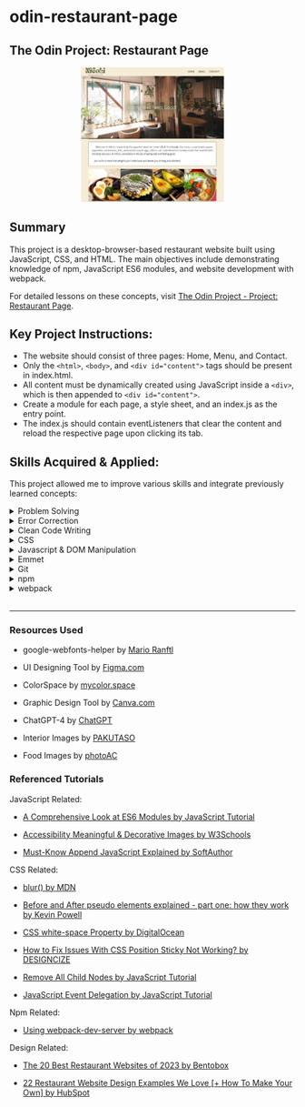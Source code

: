 # odin-restaurant-page

## The Odin Project: Restaurant Page

<div align="center">
  <a href="https://kbelltree.github.io/odin-restaurant-page">
    <img src="src/assets/images/the-odin-project-restaurant-page-kbelltree-2023.jpg" alt="restaurant-page-project-UI-snapshots-by-keiko-s-2023" width=50% height=50%>
  </a>
</div>

## Summary

This project is a desktop-browser-based restaurant website built using JavaScript, CSS, and HTML. The main objectives include demonstrating knowledge of npm, JavaScript ES6 modules, and website development with webpack. 

For detailed lessons on these concepts, visit [The Odin Project - Project: Restaurant Page](https://www.theodinproject.com/lessons/node-path-javascript-restaurant-page).

## Key Project Instructions:

- The website should consist of three pages: Home, Menu, and Contact.
- Only the `<html>`, `<body>`, and `<div id="content">` tags should be present in index.html.
- All content must be dynamically created using JavaScript inside a `<div>`, which is then appended to `<div id="content">`.
- Create a module for each page, a style sheet, and an index.js as the entry point.
- The index.js should contain eventListeners that clear the content and reload the respective page upon clicking its tab.

## Skills Acquired & Applied:
This project allowed me to improve various skills and integrate previously learned concepts:

<details>
  <summary> Problem Solving </summary>

- Recognizing problems
- Planning solutions
- Applying the divide and conquer strategy

</details>

<details>
  <summary> Error Correction </summary>
  
- Utilizing Chrome Developer Tools
- Researching solutions online 

</details>

<details>
  <summary> Clean Code Writing </summary>
  
- Maintaining consistent indentation
- Adopting descriptive naming conventions
- Adhering to principles like YAGNI, DRY, and KISS 

</details>

<details>
  <summary> CSS </summary>

- 🆕 Using 'position: sticky' with the setting of calc() in sibling elements
- Implementing CSS resets
- Incorporating custom fonts
- Applying advanced styling properties
- Prioritizing the use of relative units 
- Defining and utilizing custom properties

</details>

<details>
  <summary> Javascript & DOM Manipulation </summary>

- 🆕 Implementing ES6 modules 
- 🆕 Developing a webpage entirely with DOM manipulation
- Using event delegation 
- Applying ternary operators
- Creating and manipulating objects 
- Understanding various data types
- Implementing conditionals, methods, loops, and functions
- Applying `appendChild()` and `append()`
- Modifying styles and HTML content
- Building eventListeners

</details>

<details>
  <summary> Emmet </summary>

- Writing HTML using abbreviations
- Applying shortcut keys for efficiency

</details>

<details>
  <summary> Git </summary>

- 🆕 Using .gitignore
- 🆕 Deploying bundled website to GitHub Pages
- Managing code with branching 

</details>

<details>
  <summary> npm </summary>

- 🆕 Generating the package.json file
- 🆕 Installing packages
- 🆕 Writing scripts as task runners 

</details>

<details>
  <summary> webpack </summary>

- 🆕 Organizing directories for entry and output
- 🆕 Managing assets
- 🆕 Using webpack-dev-server as a development tool 

</details>

<br>


*** 

### Resources Used 

- google-webfonts-helper by [Mario Ranftl](https://gwfh.mranftl.com/fonts)
- UI Designing Tool by [Figma.com](https://www.figma.com)
- ColorSpace by [mycolor.space](https://mycolor.space/)
- Graphic Design Tool by [Canva.com](https://www.canva.com/)
- ChatGPT-4 by [ChatGPT](https://chat.openai.com)

- Interior Images by [PAKUTASO](https://www.pakutaso.com/)
- Food Images by [photoAC](https://www.photo-ac.com/)


### Referenced Tutorials

JavaScript Related:

- [A Comprehensive Look at ES6 Modules by JavaScript Tutorial](https://www.javascripttutorial.net/es6/es6-modules/)

- [Accessibility Meaningful & Decorative Images by W3Schools](https://www.w3schools.com/accessibility/accessibility_meaningful_images.php)

- [Must-Know Append JavaScript Explained by SoftAuthor](https://softauthor.com/javascript-append-html-string/)

CSS Related: 

- [blur() by MDN](https://developer.mozilla.org/en-US/docs/Web/CSS/filter-function/blur)

- [Before and After pseudo elements explained - part one: how they work by Kevin Powell](https://youtu.be/zGiirUiWslI?si=24Bn1mMKJ-uqSkuP)

- [CSS white-space Property by DigitalOcean](https://www.digitalocean.com/community/tutorials/css-white-space-property)

- [How to Fix Issues With CSS Position Sticky Not Working? by DESIGNCIZE](https://www.designcise.com/web/tutorial/how-to-fix-issues-with-css-position-sticky-not-working)

- [Remove All Child Nodes by JavaScript Tutorial](https://www.javascripttutorial.net/dom/manipulating/remove-all-child-nodes/)

- [JavaScript Event Delegation by JavaScript Tutorial](https://www.javascripttutorial.net/javascript-dom/javascript-event-delegation/)


Npm Related: 

- [Using webpack-dev-server by webpack](https://webpack.js.org/guides/development/#using-webpack-dev-server)

Design Related: 

- [The 20 Best Restaurant Websites of 2023 by Bentobox](https://www.getbento.com/blog/best-restaurant-websites-design/)

- [22 Restaurant Website Design Examples We Love [+ How To Make Your Own] by HubSpot](https://blog.hubspot.com/website/restaurant-website-design)